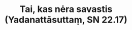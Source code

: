 ---
layout: page
title: 'Tai, kas nėra savastis (Yadanattāsuttaṃ, SN 22.17)'
category: susijusios suttos
index: 
     - Nesavastingumas (anattā)
sortIndex: 22017
tags: 
     - Nesavastingumas (anattā)
suttacentral: sn22.17
---